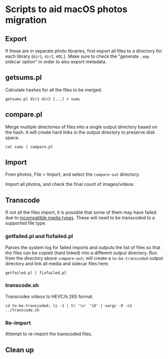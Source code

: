 # Scripts to aid macOS photos migration

## Export

If these are in separate photo libraries, first export all files
to a directory for each library (`dir1`, `dir2`, etc.).  Make
sure to check the "generate `.xmp` sidecar option" in order to
also export metadata.

## getsums.pl

Calculate hashes for all the files to be merged.

    getsums.pl dir1 dir2 [...] > sums

## compare.pl

Merge multiple directories of files into a single output directory
based on the hash.  It will create hard links in the output directory
to preserve disk space.

    cat sums | compare.pl

## Import

From photos, File > Import, and select the `compare-out` directory.

Import all photos, and check the final count of images/videos.

## Transcode

If not all the files import, it is possible that some
of them may have failed due to [incompatible media
types](https://support.apple.com/en-us/HT209029).  These will need to be
transcoded to a supported file type.

### getfailed.pl and fixfailed.pl

Parses the system log for failed imports and outputs the list of files
so that the files can be copied (hard linked) into a different output
directory.  Run from the directory above `compare-out`; will create a
`to-be-transcoded` output directory and link all media and sidecar
files here.

    getfailed.pl | fixfailed.pl

### transcode.sh

Transcodes videos to HEVC/h.265 format.

    cd to-be-transcoded; ls -1 | tr '\n' '\0' | xargs -0 -n1 ../transcode.sh

### Re-import

Attempt to re-import the transcoded files.

## Clean up
